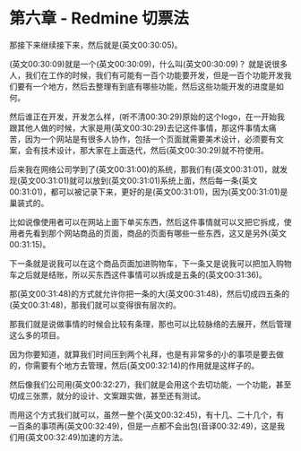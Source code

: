 # 第六章 - Redmine 切票法
那接下来继续接下来，然后就是(英文00:30:05)。

(英文00:30:09)就是一个(英文00:30:09)，什么叫(英文00:30:09)？ 就是说很多人，我们在工作的时候，我们有可能有一百个功能要开发，但是一百个功能开发我们要有一个地方，然后去整理有到底有哪些功能，然后这些功能开发的进度是如何。

然后谁正在开发，开发怎么样，(听不清00:30:29)原始的这个logo，在一开始我跟其他人做的时候，大家是用(英文00:30:29)去记这件事情，那这件事情太痛苦，因为一个网站是有很多人协作，包括一个页面就需要美术设计，必须要有文案，会有技术设计，那大家在上面迭代，然后(英文00:30:29)就不符使用。

后来我在网络公司学到了(英文00:31:00)的系统，那我们有(英文00:31:01)，就发现(英文00:31:01)就可以放到(英文00:31:01)系统上面，然后每一条(英文00:31:01)，都可以被记录下来，更好的是(英文00:31:01)，因为(英文00:31:01)是巢装式的。

比如说像使用者可以在网站上面下单买东西，然后这件事情就可以又把它拆成，使用者先看到那个网站商品的页面，商品的页面有哪些一些东西，这又是另外(英文00:31:15)。

下一条就是说我可以在这个商品页面加进购物车，下一条又是说我可以把加入购物车之后就是结账，所以买东西这件事情可以拆成是五条的(英文00:31:36)。

那(英文00:31:48)的方式就允许你把一条的大(英文00:31:48)，然后切成四五条的(英文00:31:48)，那我们就可以变得很有层次的。

那我们就是说做事情的时候会比较有条理，那也可以比较脉络的去展开，然后管理这么多的项目。

因为你要知道，就算我们时间压到两个礼拜，也是有非常多的小的事项是要去做的，你需要有个地方去管理，然后(英文00:32:14)的作用就是这样子的。

然后像我们公司用(英文00:32:27)，我们就是会用这个去切功能，一个功能，甚至切成三张票，就分的设计、文案跟实做，甚至还有测试。

而用这个方式我们就可以，虽然一整个(英文00:32:45)，有十几、二十几个，有一百条的事项再(英文00:32:49)，但是一点都不会出包(音译00:32:49)，这是我们用(英文00:32:49)加速的方法。
